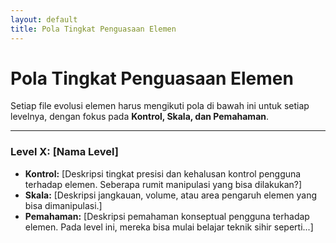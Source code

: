```yaml
---
layout: default
title: Pola Tingkat Penguasaan Elemen
---
```

# Pola Tingkat Penguasaan Elemen

Setiap file evolusi elemen harus mengikuti pola di bawah ini untuk setiap levelnya, dengan fokus pada **Kontrol, Skala, dan Pemahaman**.

---

### Level X: [Nama Level]
*   **Kontrol:** [Deskripsi tingkat presisi dan kehalusan kontrol pengguna terhadap elemen. Seberapa rumit manipulasi yang bisa dilakukan?]
*   **Skala:** [Deskripsi jangkauan, volume, atau area pengaruh elemen yang bisa dimanipulasi.]
*   **Pemahaman:** [Deskripsi pemahaman konseptual pengguna terhadap elemen. Pada level ini, mereka bisa mulai belajar teknik sihir seperti...]